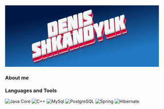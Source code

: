 <!--
**Rollcorn/Rollcorn** is a ✨ _special_ ✨ repository because its `README.md` (this file) appears on your GitHub profile.

Here are some ideas to get you started:

- 🔭 I’m currently working on ...
- 🌱 I’m currently learning ...
- 👯 I’m looking to collaborate on ...
- 🤔 I’m looking for help with ...
- 💬 Ask me about ...
- 📫 How to reach me: ...
- 😄 Pronouns: ...
- ⚡ Fun fact: ...
-->

![Header](https://github.com/Rollcorn/Rollcorn/blob/main/assets/screen.png)

### About me

### Languages and Tools

![Java Core](https://img.shields.io/badge/-Java-gray?style=for-the-badge&logo=Java&logoColor=ff9129) 
![C++](https://img.shields.io/badge/-C++-gray?style=for-the-badge&logo=C%2b%2b&logoColor=36a8ff)
![MySql](https://img.shields.io/badge/-MySQL-gray?style=for-the-badge&logo=mysql&logoColor=ffed)
![PostgreSQL](https://img.shields.io/badge/-PostgreSQL-gray?style=for-the-badge&logo=PostgreSQL&logoColor=ffed)
![Spring](https://img.shields.io/badge/-Spring-gray?style=for-the-badge&logo=Spring&logoColor=36ff70)
![Hibernate](https://img.shields.io/badge/-Hibernate-gray?style=for-the-badge&logo=Hibernate&logoColor=ffca89)